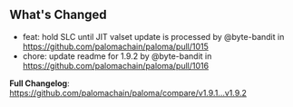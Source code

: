 ## What's Changed
* feat: hold SLC until JIT valset update is processed by @byte-bandit in https://github.com/palomachain/paloma/pull/1015
* chore: update readme for 1.9.2 by @byte-bandit in https://github.com/palomachain/paloma/pull/1016


**Full Changelog**: https://github.com/palomachain/paloma/compare/v1.9.1...v1.9.2
